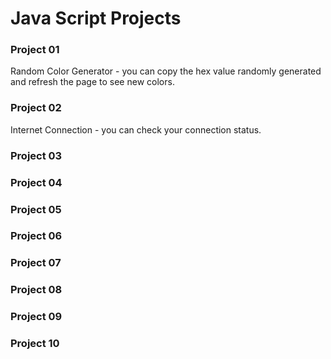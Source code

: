 # Java Script Projects
### Project 01
Random Color Generator - you can copy the hex value randomly generated and refresh the page to see new colors.

### Project 02
Internet Connection - you can check your connection status.

### Project 03

### Project 04

### Project 05

### Project 06

### Project 07

### Project 08

### Project 09

### Project 10